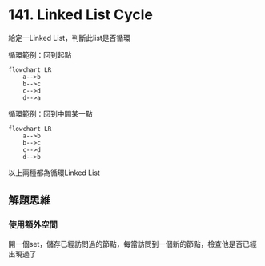 # 141. Linked List Cycle

給定一Linked List，判斷此list是否循環

循環範例：回到起點

```mermaid
flowchart LR
    a-->b
    b-->c
    c-->d
    d-->a
```

循環範例：回到中間某一點

```mermaid
flowchart LR
    a-->b
    b-->c
    c-->d
    d-->b
```

以上兩種都為循環Linked List

## 解題思維

### 使用額外空間

開一個set，儲存已經訪問過的節點，每當訪問到一個新的節點，檢查他是否已經出現過了
